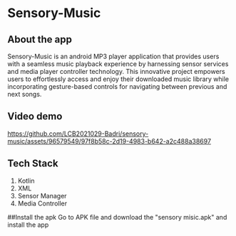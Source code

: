 ﻿# Sensory-Music
 ## About the app
Sensory-Music is an android MP3 player application that provides users with a seamless music playback experience by harnessing sensor services and media player controller technology. This innovative project empowers users to effortlessly access and enjoy their downloaded music library while incorporating gesture-based controls for navigating between
previous and next songs.

## Video demo
https://github.com/LCB2021029-Badri/sensory-music/assets/96579549/97f8b58c-2d19-4983-b642-a2c488a38697

## Tech Stack
1. Kotlin
2. XML
3. Sensor Manager
4. Media Controller

##Install the apk
Go to APK file and download the "sensory misic.apk" and install the app
